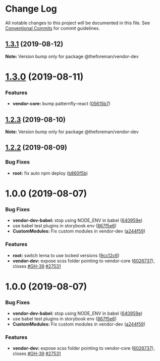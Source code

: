 # Change Log

All notable changes to this project will be documented in this file.
See [Conventional Commits](https://conventionalcommits.org) for commit guidelines.

## [1.3.1](https://github.com/theforeman/foreman-js/compare/v1.3.0...v1.3.1) (2019-08-12)

**Note:** Version bump only for package @theforeman/vendor-dev





# [1.3.0](https://github.com/theforeman/foreman-js/compare/v1.2.3...v1.3.0) (2019-08-11)


### Features

* **vendor-core:** bump patternfly-react ([05615b7](https://github.com/theforeman/foreman-js/commit/05615b7))





## [1.2.3](https://github.com/theforeman/foreman-js/compare/v1.2.2...v1.2.3) (2019-08-10)

**Note:** Version bump only for package @theforeman/vendor-dev





## [1.2.2](https://github.com/theforeman/foreman-js/compare/v1.2.1...v1.2.2) (2019-08-09)


### Bug Fixes

* **root:** fix auto npm deploy ([b860f5b](https://github.com/theforeman/foreman-js/commit/b860f5b))





# 1.0.0 (2019-08-07)


### Bug Fixes

* **vendor-dev-babel:** stop using NODE_ENV in babel ([640959e](https://github.com/theforeman/foreman-js/commit/640959e))
* use babel test plugins in storybook env ([867f5e6](https://github.com/theforeman/foreman-js/commit/867f5e6))
* **CustomModules:** Fix custom modules in vendor-dev ([a244f59](https://github.com/theforeman/foreman-js/commit/a244f59))


### Features

* **root:** switch lerna to use locked versions ([9cc12c6](https://github.com/theforeman/foreman-js/commit/9cc12c6))
* **vendor-dev:** expose scss folder pointing to vendor-core ([6026737](https://github.com/theforeman/foreman-js/commit/6026737)), closes [#GH-39](https://github.com/theforeman/foreman-js/issues/GH-39) [#27531](https://github.com/theforeman/foreman-js/issues/27531)





# 1.0.0 (2019-08-07)


### Bug Fixes

* **vendor-dev-babel:** stop using NODE_ENV in babel ([640959e](https://github.com/theforeman/foreman-js/commit/640959e))
* use babel test plugins in storybook env ([867f5e6](https://github.com/theforeman/foreman-js/commit/867f5e6))
* **CustomModules:** Fix custom modules in vendor-dev ([a244f59](https://github.com/theforeman/foreman-js/commit/a244f59))


### Features

* **vendor-dev:** expose scss folder pointing to vendor-core ([6026737](https://github.com/theforeman/foreman-js/commit/6026737)), closes [#GH-39](https://github.com/theforeman/foreman-js/issues/GH-39) [#27531](https://github.com/theforeman/foreman-js/issues/27531)

